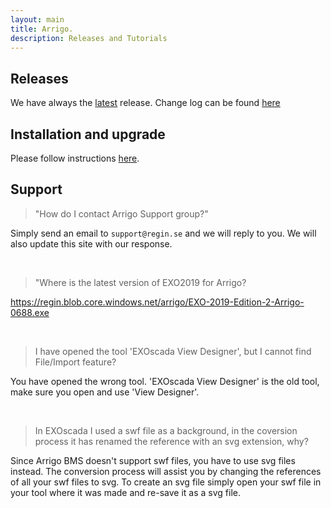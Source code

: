 ```yaml
---
layout: main
title: Arrigo.
description: Releases and Tutorials
---
```

## Releases
We have always the [latest](https://arrigo.blob.core.windows.net/arrigo/EXO-2019-Edition-2-Arrigo-0731.exe) release.
Change log can be found [here](./releases.html)

## Installation and upgrade

Please follow instructions [here](./prereq.md).

## Support

> "How do I contact Arrigo Support group?"

Simply send an email to `support@regin.se` and we will reply to you. We will also update this site with our response.

<br/>

> "Where is the latest version of EXO2019 for Arrigo?

https://regin.blob.core.windows.net/arrigo/EXO-2019-Edition-2-Arrigo-0688.exe

<br/> 

> I have opened the tool 'EXOscada View Designer', but I cannot find File/Import feature?

You have opened the wrong tool. 'EXOscada View Designer' is the old tool, make sure you open and use 'View Designer'.

<br/> 

> In EXOscada I used a swf file as a background, in the coversion process it has renamed the reference with an svg extension, why?

Since Arrigo BMS doesn't support swf files, you have to use svg files instead. The conversion process will assist you by changing the references of all your swf files to svg. To create an svg file simply open your swf file in your tool where it was made and re-save it as a svg file. 
